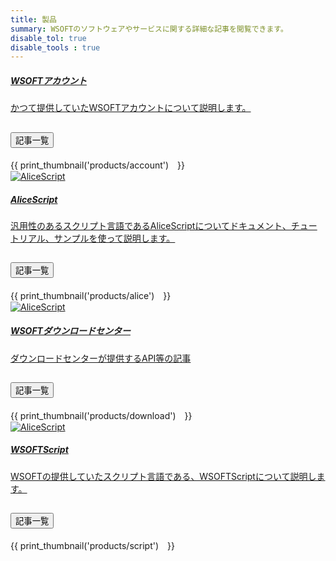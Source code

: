 ```yaml
---
title: 製品
summary: WSOFTのソフトウェアやサービスに関する詳細な記事を閲覧できます。
disable_tol: true
disable_tools : true
---
```


<div class="card mb-3">
    <a href="account" class="row g-0 text-reset text-decoration-none">
    <div class="col-md-3 d-flex justify-content-center">
            <i class="bi bi-person-circle" style="font-size: 700%;"></i>
    </div>
    <div class="col-md">
        <div class="card-body">
            <h5 class="card-title">WSOFTアカウント</h5>
            <div class="card-text">
                <p>かつて提供していたWSOFTアカウントについて説明します。</p>
            </div>
        </div>
    </div>
    </a>
    <div class="accordion">
        <div class="accordion-item">
            <h2 class="accordion-header" id="panelsStayOpen-headingOne3">
                <button class="accordion-button collapsed" type="button" data-bs-toggle="collapse" data-bs-target="#panelsStayOpen-collapseOne3" aria-expanded="false" aria-controls="panelsStayOpen-collapseOne3">
                    記事一覧
                </button>
            </h2>
            <div id="panelsStayOpen-collapseOne3" class="accordion-collapse collapse" aria-labelledby="panelsStayOpen-headingOne3">
                <div class="accordion-body">
                    {{ print_thumbnail('products/account')　}}
                </div>
            </div>
        </div>
    </div>
</div>

<div class="card mb-3">
    <a href="account" class="row g-0 text-reset text-decoration-none">
    <div class="col-md-3 d-flex justify-content-center">
            <img src="https://wsoft.ws/products/AliceScript.svg" class="card-img-top bg-white" alt="AliceScript">
    </div>
    <div class="col-md">
        <div class="card-body">
            <h5 class="card-title">AliceScript</h5>
            <div class="card-text">
                <p>汎用性のあるスクリプト言語であるAliceScriptについてドキュメント、チュートリアル、サンプルを使って説明します。</p>
            </div>
        </div>
    </div>
    </a>
    <div class="accordion">
        <div class="accordion-item">
            <h2 class="accordion-header" id="panelsStayOpen-headingOne4">
                <button class="accordion-button collapsed" type="button" data-bs-toggle="collapse" data-bs-target="#panelsStayOpen-collapseOne4" aria-expanded="false" aria-controls="panelsStayOpen-collapseOne4">
                    記事一覧
                </button>
            </h2>
            <div id="panelsStayOpen-collapseOne4" class="accordion-collapse collapse" aria-labelledby="panelsStayOpen-headingOne4">
                <div class="accordion-body">
                    {{ print_thumbnail('products/alice')　}}
                </div>
            </div>
        </div>
    </div>
</div>

<div class="card mb-3">
    <a href="account" class="row g-0 text-reset text-decoration-none">
    <div class="col-md-3 d-flex justify-content-center">
            <img src="https://wsoft.ws/products/WSOFTDownloadCenter.svg" class="card-img-top bg-white" alt="AliceScript">
    </div>
    <div class="col-md">
        <div class="card-body">
            <h5 class="card-title">WSOFTダウンロードセンター</h5>
            <div class="card-text">
                <p>ダウンロードセンターが提供するAPI等の記事</p>
            </div>
        </div>
    </div>
    </a>
    <div class="accordion">
        <div class="accordion-item">
            <h2 class="accordion-header" id="panelsStayOpen-headingOne5">
                <button class="accordion-button collapsed" type="button" data-bs-toggle="collapse" data-bs-target="#panelsStayOpen-collapseOne5" aria-expanded="false" aria-controls="panelsStayOpen-collapseOne5">
                    記事一覧
                </button>
            </h2>
            <div id="panelsStayOpen-collapseOne5" class="accordion-collapse collapse" aria-labelledby="panelsStayOpen-headingOne5">
                <div class="accordion-body">
                    {{ print_thumbnail('products/download')　}}
                </div>
            </div>
        </div>
    </div>
</div>

<div class="card mb-3">
    <a href="account" class="row g-0 text-reset text-decoration-none">
    <div class="col-md-3 d-flex justify-content-center">
            <img src="https://wsoft.ws/products/WSOFTScript.png" class="card-img-top bg-white" alt="AliceScript">
    </div>
    <div class="col-md">
        <div class="card-body">
            <h5 class="card-title">WSOFTScript</h5>
            <div class="card-text">
                <p>WSOFTの提供していたスクリプト言語である、WSOFTScriptについて説明します。</p>
            </div>
        </div>
    </div>
    </a>
    <div class="accordion">
        <div class="accordion-item">
            <h2 class="accordion-header" id="panelsStayOpen-headingOne6">
                <button class="accordion-button collapsed" type="button" data-bs-toggle="collapse" data-bs-target="#panelsStayOpen-collapseOne6" aria-expanded="false" aria-controls="panelsStayOpen-collapseOne6">
                    記事一覧
                </button>
            </h2>
            <div id="panelsStayOpen-collapseOne6" class="accordion-collapse collapse" aria-labelledby="panelsStayOpen-headingOne6">
                <div class="accordion-body">
                    {{ print_thumbnail('products/script')　}}
                </div>
            </div>
        </div>
    </div>
</div>